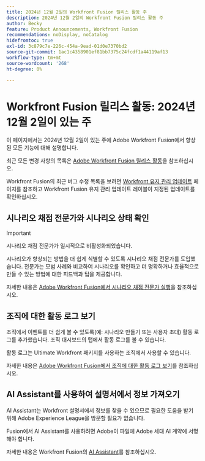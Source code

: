 ```yaml
---
title: 2024년 12월 2일의 Workfront Fusion 릴리스 활동 주
description: 2024년 12월 2일의 Workfront Fusion 릴리스 활동 주
author: Becky
feature: Product Announcements, Workfront Fusion
recommendations: noDisplay, noCatalog
hidefromtoc: true
exl-id: 3c879c7e-226c-454a-9ead-01d0e7370bd2
source-git-commit: 1ac1c4358901ef81bb7375c24fcdf1a44119af13
workflow-type: tm+mt
source-wordcount: '268'
ht-degree: 0%

---
```


# Workfront Fusion 릴리스 활동: 2024년 12월 2일이 있는 주

이 페이지에서는 2024년 12월 2일이 있는 주에 Adobe Workfront Fusion에서 향상된 모든 기능에 대해 설명합니다.

최근 모든 변경 사항의 목록은 [Adobe Workfront Fusion 릴리스 활동](/help/workfront-fusion/fusion-product-releases/fusion-release-activity.md)을 참조하십시오.

Workfront Fusion의 최근 버그 수정 목록을 보려면 [Workfront 유지 관리 업데이트](https://experienceleague.adobe.com/docs/workfront-known-issues/releases/current-updates.html) 페이지를 참조하고 Workfront Fusion 유지 관리 업데이트 레이블이 지정된 업데이트를 확인하십시오.

## 시나리오 채점 전문가와 시나리오 상태 확인

>[!IMPORTANT]
>
>시나리오 채점 전문가가 일시적으로 비활성화되었습니다.

시나리오가 향상되는 방법을 더 쉽게 식별할 수 있도록 시나리오 채점 전문가를 도입했습니다. 전문가는 모범 사례와 비교하여 시나리오를 확인하고 더 명확하거나 효율적으로 만들 수 있는 방법에 대한 피드백과 팁을 제공합니다.

자세한 내용은 [Adobe Workfront Fusion에서 시나리오 채점 전문가 실행](/help/workfront-fusion/manage-scenarios/run-scenario-scoring.md)을 참조하십시오.

## 조직에 대한 활동 로그 보기

조직에서 이벤트를 더 쉽게 볼 수 있도록(예: 시나리오 만들기 또는 사용자 초대) 활동 로그를 추가했습니다. 조직 대시보드의 탭에서 활동 로그를 볼 수 있습니다.

활동 로그는 Ultimate Workfront 패키지를 사용하는 조직에서 사용할 수 있습니다.

자세한 내용은 [Adobe Workfront Fusion에서 조직에 대한 활동 로그 보기](/help/workfront-fusion/set-up-and-manage-workfront-fusion/set-up-and-manage-orgs-and-teams/set-up-orgs-teams-and-users/view-activity-logs-for-an-org.md)를 참조하십시오.

## AI Assistant를 사용하여 설명서에서 정보 가져오기

AI Assistant는 Workfront 설명서에서 정보를 찾을 수 있으므로 필요한 도움을 받기 위해 Adobe Experience League을 방문할 필요가 없습니다.

Fusion에서 AI Assistant를 사용하려면 Adobe이 파일에 Adobe 세대 AI 계약에 서명해야 합니다.

자세한 내용은 Workfront Fusion의 [AI Assistant](/help/workfront-fusion/manage-scenarios/fusion-ai-assistant.md)를 참조하십시오.
